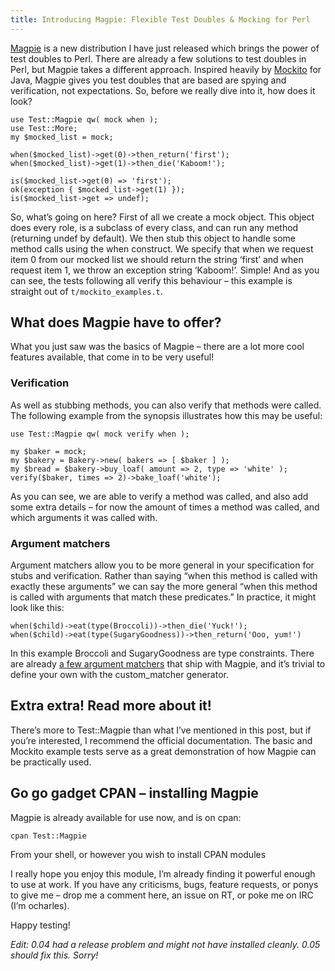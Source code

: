 ```yaml
---
title: Introducing Magpie: Flexible Test Doubles & Mocking for Perl
---
```


[Magpie](http://search.cpan.org/dist/Test-Magpie/) is a new distribution I have
just released which brings the power of test doubles to Perl. There are already
a few solutions to test doubles in Perl, but Magpie takes a different
approach. Inspired heavily by [Mockito](http://code.google.com/p/mockito/) for
Java, Magpie gives you test doubles that are based are spying and verification,
not expectations. So, before we really dive into it, how does it look?

    use Test::Magpie qw( mock when );
    use Test::More;
    my $mocked_list = mock;

    when($mocked_list)->get(0)->then_return('first');
    when($mocked_list)->get(1)->then_die('Kaboom!');

    is($mocked_list->get(0) => 'first');
    ok(exception { $mocked_list->get(1) });
    is($mocked_list->get => undef);

So, what’s going on here? First of all we create a mock object. This object does
every role, is a subclass of every class, and can run any method (returning
undef by default). We then stub this object to handle some method calls using
the when construct. We specify that when we request item 0 from our mocked list
we should return the string ‘first’ and when request item 1, we throw an
exception string ‘Kaboom!’. Simple! And as you can see, the tests following all
verify this behaviour – this example is straight out of `t/mockito_examples.t`.

## What does Magpie have to offer?

What you just saw was the basics of Magpie – there are a lot more cool features
available, that come in to be very useful!

### Verification

As well as stubbing methods, you can also verify that methods were called. The
following example from the synopsis illustrates how this may be useful:

    use Test::Magpie qw( mock verify when );

    my $baker = mock;
    my $bakery = Bakery->new( bakers => [ $baker ] );
    my $bread = $bakery->buy_loaf( amount => 2, type => 'white' );
    verify($baker, times => 2)->bake_loaf('white');

As you can see, we are able to verify a method was called, and also add some
extra details – for now the amount of times a method was called, and which
arguments it was called with.

### Argument matchers

Argument matchers allow you to be more general in your specification for stubs
and verification. Rather than saying “when this method is called with exactly
these arguments” we can say the more general “when this method is called with
arguments that match these predicates.” In practice, it might look like this:

    when($child)->eat(type(Broccoli))->then_die('Yuck!');
    when($child)->eat(type(SugaryGoodness))->then_return('Ooo, yum!')

In this example Broccoli and SugaryGoodness are type constraints. There are
already
[a few argument matchers](http://search.cpan.org/~cycles/Test-Magpie-0.05/lib/Test/Magpie/ArgumentMatcher.pm#FUNCTIONS)
that ship with Magpie, and it’s trivial to define your own with the
custom_matcher generator.

## Extra extra! Read more about it!

There’s more to Test::Magpie than what I’ve mentioned in this post, but if
you’re interested, I recommend the official documentation. The basic and Mockito
example tests serve as a great demonstration of how Magpie can be practically
used.

## Go go gadget CPAN – installing Magpie

Magpie is already available for use now, and is on cpan:

    cpan Test::Magpie

From your shell, or however you wish to install CPAN modules

I really hope you enjoy this module, I’m already finding it powerful enough to
use at work. If you have any criticisms, bugs, feature requests, or ponys to
give me – drop me a comment here, an issue on RT, or poke me on IRC (I’m
ocharles).

Happy testing!

*Edit: 0.04 had a release problem and might not have installed cleanly. 0.05 should fix this. Sorry!*
